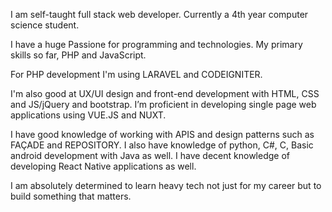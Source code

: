 I am self-taught full stack web developer. 
Currently a 4th year computer science
student. 

I have a huge Passione for programming and technologies. 
My primary skills
so far, PHP and JavaScript. 

For PHP development I'm using LARAVEL and
CODEIGNITER. 

I'm also good at UX/UI design and front-end development with HTML,
CSS and JS/jQuery and bootstrap. I’m proficient in developing single page web
applications using VUE.JS and NUXT. 

I have good knowledge of working with APIS
and design patterns such as FAÇADE and REPOSITORY. 
I also have knowledge of
python, C#, C, Basic android development with Java as well. I have decent knowledge
of developing React Native applications as well. 

I am absolutely determined to learn
heavy tech not just for my career but to build something that matters.
